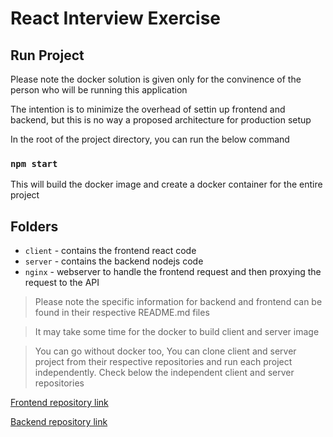 # React Interview Exercise

## Run Project

Please note the docker solution is given only for the convinence of the person who will be running this application

The intention is to minimize the overhead of settin up frontend and backend, but this is no way a proposed architecture for production setup

In the root of the project directory, you can run the below command

### `npm start`
This will build the docker image and create a docker container for the entire project

## Folders
+ `client` - contains the frontend react code
+ `server` - contains the backend nodejs code
+ `nginx` - webserver to handle the frontend request and then proxying the request to the API

> Please note the specific information for backend and frontend can be found in their respective README.md files

> It may take some time for the docker to build client and server image

> You can go without docker too, You can clone client and server project from their respective repositories and run each project independently. Check below the independent client and server repositories

[Frontend repository link](https://github.com/nairabhijit/honest-food-frontend-exercise.git)

[Backend repository link](https://github.com/nairabhijit/honest-food-backend-exercise)